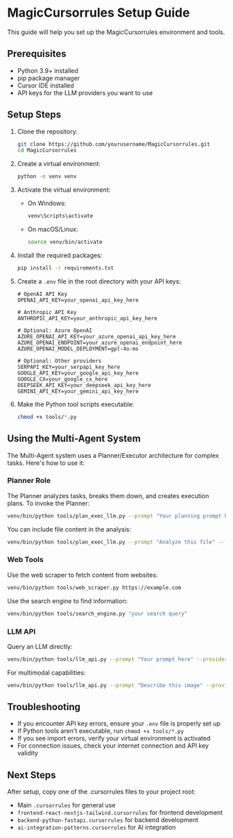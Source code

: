 # MagicCursorrules Setup Guide

This guide will help you set up the MagicCursorrules environment and tools.

## Prerequisites

- Python 3.9+ installed
- pip package manager
- Cursor IDE installed
- API keys for the LLM providers you want to use

## Setup Steps

1. Clone the repository:
   ```bash
   git clone https://github.com/yourusername/MagicCursorrules.git
   cd MagicCursorrules
   ```

2. Create a virtual environment:
   ```bash
   python -m venv venv
   ```

3. Activate the virtual environment:
   - On Windows:
     ```bash
     venv\Scripts\activate
     ```
   - On macOS/Linux:
     ```bash
     source venv/bin/activate
     ```

4. Install the required packages:
   ```bash
   pip install -r requirements.txt
   ```

5. Create a `.env` file in the root directory with your API keys:
   ```
   # OpenAI API Key
   OPENAI_API_KEY=your_openai_api_key_here
   
   # Anthropic API Key
   ANTHROPIC_API_KEY=your_anthropic_api_key_here
   
   # Optional: Azure OpenAI
   AZURE_OPENAI_API_KEY=your_azure_openai_api_key_here
   AZURE_OPENAI_ENDPOINT=your_azure_openai_endpoint_here
   AZURE_OPENAI_MODEL_DEPLOYMENT=gpt-4o-ms
   
   # Optional: Other providers
   SERPAPI_KEY=your_serpapi_key_here
   GOOGLE_API_KEY=your_google_api_key_here
   GOOGLE_CX=your_google_cx_here
   DEEPSEEK_API_KEY=your_deepseek_api_key_here
   GEMINI_API_KEY=your_gemini_api_key_here
   ```

6. Make the Python tool scripts executable:
   ```bash
   chmod +x tools/*.py
   ```

## Using the Multi-Agent System

The Multi-Agent system uses a Planner/Executor architecture for complex tasks. Here's how to use it:

### Planner Role

The Planner analyzes tasks, breaks them down, and creates execution plans. To invoke the Planner:

```bash
venv/bin/python tools/plan_exec_llm.py --prompt "Your planning prompt here"
```

You can include file content in the analysis:

```bash
venv/bin/python tools/plan_exec_llm.py --prompt "Analyze this file" --file path/to/file.py
```

### Web Tools

Use the web scraper to fetch content from websites:

```bash
venv/bin/python tools/web_scraper.py https://example.com
```

Use the search engine to find information:

```bash
venv/bin/python tools/search_engine.py "your search query"
```

### LLM API

Query an LLM directly:

```bash
venv/bin/python tools/llm_api.py --prompt "Your prompt here" --provider openai
```

For multimodal capabilities:

```bash
venv/bin/python tools/llm_api.py --prompt "Describe this image" --provider anthropic --image path/to/image.jpg
```

## Troubleshooting

- If you encounter API key errors, ensure your `.env` file is properly set up
- If Python tools aren't executable, run `chmod +x tools/*.py`
- If you see import errors, verify your virtual environment is activated
- For connection issues, check your internet connection and API key validity

## Next Steps

After setup, copy one of the .cursorrules files to your project root:

- Main `.cursorrules` for general use
- `frontend-react-nextjs-tailwind.cursorrules` for frontend development
- `backend-python-fastapi.cursorrules` for backend development
- `ai-integration-patterns.cursorrules` for AI integration 